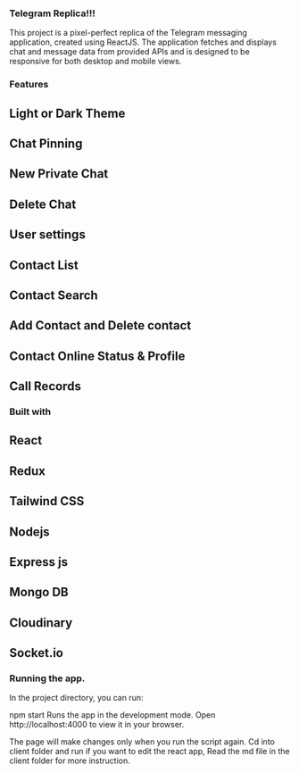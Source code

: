 ### Telegram Replica!!!

This project is a pixel-perfect replica of the Telegram messaging application, created using ReactJS. The application fetches and displays chat and message data from provided APIs and is designed to be responsive for both desktop and mobile views.

### Features

  ## Light or Dark Theme
  ## Chat Pinning
  ## New Private Chat
  ## Delete Chat
  ## User settings
  ## Contact List
  ## Contact Search
  ## Add Contact and Delete contact
  ## Contact Online Status & Profile
  ## Call Records
  
### Built with

## React  
## Redux
## Tailwind CSS
## Nodejs  
## Express js
## Mongo DB 
## Cloudinary
## Socket.io

### Running the app.

In the project directory, you can run:

npm start
Runs the app in the development mode.
Open http://localhost:4000 to view it in your browser.

The page will make changes only when you run the script again.
Cd into client folder and run if you want to edit the react app, Read the md file in the client folder for more instruction.
